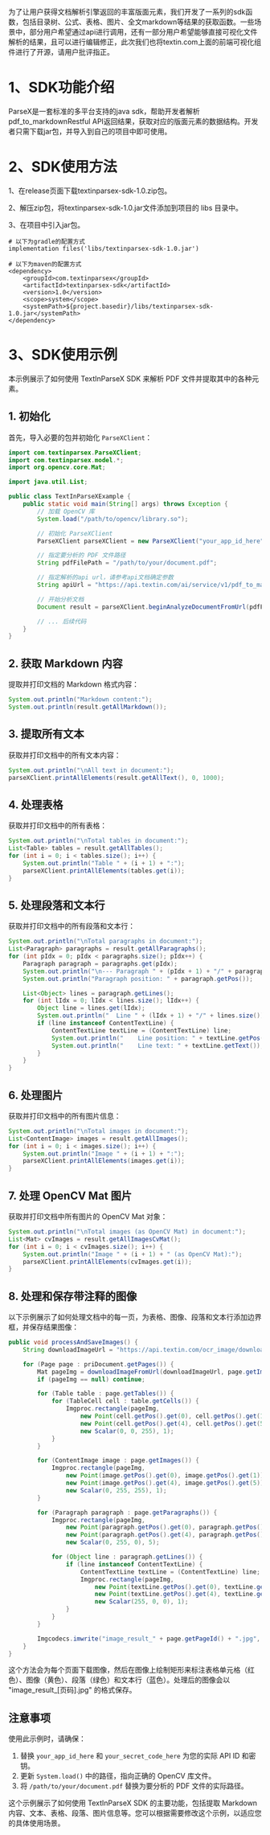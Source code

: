 为了让用户获得文档解析引擎返回的丰富版面元素，我们开发了一系列的sdk函数，包括目录树、公式、表格、图片、全文markdown等结果的获取函数。一些场景中，部分用户希望通过api进行调用，还有一部分用户希望能够直接可视化文件解析的结果，且可以进行编辑修正，此次我们也将textin.com上面的前端可视化组件进行了开源，请用户批评指正。


# 1、SDK功能介绍
ParseX是一套标准的多平台支持的java sdk，帮助开发者解析pdf_to_markdownRestful API返回结果，获取对应的版面元素的数据结构。开发者只需下载jar包，并导入到自己的项目中即可使用。

# 2、SDK使用方法
1、在release页面下载textinparsex-sdk-1.0.zip包。

2、解压zip包，将textinparsex-sdk-1.0.jar文件添加到项目的 libs 目录中。

3、在项目中引入jar包。
```
# 以下为gradle的配置方式
implementation files('libs/textinparsex-sdk-1.0.jar')

# 以下为maven的配置方式
<dependency>
    <groupId>com.textinparsex</groupId>
    <artifactId>textinparsex-sdk</artifactId>
    <version>1.0</version>
    <scope>system</scope>
    <systemPath>${project.basedir}/libs/textinparsex-sdk-1.0.jar</systemPath>
</dependency>
```

# 3、SDK使用示例

本示例展示了如何使用 TextInParseX SDK 来解析 PDF 文件并提取其中的各种元素。

## 1. 初始化

首先，导入必要的包并初始化 `ParseXClient`：

```java
import com.textinparsex.ParseXClient;
import com.textinparsex.model.*;
import org.opencv.core.Mat;

import java.util.List;

public class TextInParseXExample {
    public static void main(String[] args) throws Exception {
        // 加载 OpenCV 库
        System.load("/path/to/opencv/library.so");

        // 初始化 ParseXClient
        ParseXClient parseXClient = new ParseXClient("your_app_id_here", "your_secret_code_here");

        // 指定要分析的 PDF 文件路径
        String pdfFilePath = "/path/to/your/document.pdf";

        // 指定解析的api url，请参考api文档确定参数
        String apiUrl = "https://api.textin.com/ai/service/v1/pdf_to_markdown?markdown_details=1&apply_document_tree=1&page_details=1&get_image=both";

        // 开始分析文档
        Document result = parseXClient.beginAnalyzeDocumentFromUrl(pdfFilePath, apiUrl);

        // ... 后续代码
    }
}
```

## 2. 获取 Markdown 内容

提取并打印文档的 Markdown 格式内容：

```java
System.out.println("Markdown content:");
System.out.println(result.getAllMarkdown());
```

## 3. 提取所有文本

获取并打印文档中的所有文本内容：

```java
System.out.println("\nAll text in document:");
parseXClient.printAllElements(result.getAllText(), 0, 1000);
```

## 4. 处理表格

获取并打印文档中的所有表格：

```java
System.out.println("\nTotal tables in document:");
List<Table> tables = result.getAllTables();
for (int i = 0; i < tables.size(); i++) {
    System.out.println("Table " + (i + 1) + ":");
    parseXClient.printAllElements(tables.get(i));
}
```

## 5. 处理段落和文本行

获取并打印文档中的所有段落和文本行：

```java
System.out.println("\nTotal paragraphs in document:");
List<Paragraph> paragraphs = result.getAllParagraphs();
for (int pIdx = 0; pIdx < paragraphs.size(); pIdx++) {
    Paragraph paragraph = paragraphs.get(pIdx);
    System.out.println("\n--- Paragraph " + (pIdx + 1) + "/" + paragraphs.size() + " ---");
    System.out.println("Paragraph position: " + paragraph.getPos());

    List<Object> lines = paragraph.getLines();
    for (int lIdx = 0; lIdx < lines.size(); lIdx++) {
        Object line = lines.get(lIdx);
        System.out.println("  Line " + (lIdx + 1) + "/" + lines.size());
        if (line instanceof ContentTextLine) {
            ContentTextLine textLine = (ContentTextLine) line;
            System.out.println("    Line position: " + textLine.getPos());
            System.out.println("    Line text: " + textLine.getText());
        }
    }
}
```

## 6. 处理图片

获取并打印文档中的所有图片信息：

```java
System.out.println("\nTotal images in document:");
List<ContentImage> images = result.getAllImages();
for (int i = 0; i < images.size(); i++) {
    System.out.println("Image " + (i + 1) + ":");
    parseXClient.printAllElements(images.get(i));
}
```

## 7. 处理 OpenCV Mat 图片

获取并打印文档中所有图片的 OpenCV Mat 对象：

```java
System.out.println("\nTotal images (as OpenCV Mat) in document:");
List<Mat> cvImages = result.getAllImagesCvMat();
for (int i = 0; i < cvImages.size(); i++) {
    System.out.println("Image " + (i + 1) + " (as OpenCV Mat):");
    parseXClient.printAllElements(cvImages.get(i));
}
```

## 8. 处理和保存带注释的图像

以下示例展示了如何处理文档中的每一页，为表格、图像、段落和文本行添加边界框，并保存结果图像：

```java
public void processAndSaveImages() {
    String downloadImageUrl = "https://api.textin.com/ocr_image/download?";

    for (Page page : priDocument.getPages()) {
        Mat pageImg = downloadImageFromUrl(downloadImageUrl, page.getImageId());
        if (pageImg == null) continue;

        for (Table table : page.getTables()) {
            for (TableCell cell : table.getCells()) {
                Imgproc.rectangle(pageImg, 
                    new Point(cell.getPos().get(0), cell.getPos().get(1)),
                    new Point(cell.getPos().get(4), cell.getPos().get(5)),
                    new Scalar(0, 0, 255), 1);
            }
        }

        for (ContentImage image : page.getImages()) {
            Imgproc.rectangle(pageImg,
                new Point(image.getPos().get(0), image.getPos().get(1)),
                new Point(image.getPos().get(4), image.getPos().get(5)),
                new Scalar(0, 255, 255), 1);
        }

        for (Paragraph paragraph : page.getParagraphs()) {
            Imgproc.rectangle(pageImg,
                new Point(paragraph.getPos().get(0), paragraph.getPos().get(1)),
                new Point(paragraph.getPos().get(4), paragraph.getPos().get(5)),
                new Scalar(0, 255, 0), 5);

            for (Object line : paragraph.getLines()) {
                if (line instanceof ContentTextLine) {
                    ContentTextLine textLine = (ContentTextLine) line;
                    Imgproc.rectangle(pageImg,
                        new Point(textLine.getPos().get(0), textLine.getPos().get(1)),
                        new Point(textLine.getPos().get(4), textLine.getPos().get(5)),
                        new Scalar(255, 0, 0), 1);
                }
            }
        }

        Imgcodecs.imwrite("image_result_" + page.getPageId() + ".jpg", pageImg);
    }
}
```

这个方法会为每个页面下载图像，然后在图像上绘制矩形来标注表格单元格（红色）、图像（黄色）、段落（绿色）和文本行（蓝色）。处理后的图像会以 "image_result_[页码].jpg" 的格式保存。

## 注意事项

使用此示例时，请确保：

1. 替换 `your_app_id_here` 和 `your_secret_code_here` 为您的实际 API ID 和密钥。
2. 更新 `System.load()` 中的路径，指向正确的 OpenCV 库文件。
3. 将 `/path/to/your/document.pdf` 替换为要分析的 PDF 文件的实际路径。

这个示例展示了如何使用 TextInParseX SDK 的主要功能，包括提取 Markdown 内容、文本、表格、段落、图片信息等。您可以根据需要修改这个示例，以适应您的具体使用场景。



